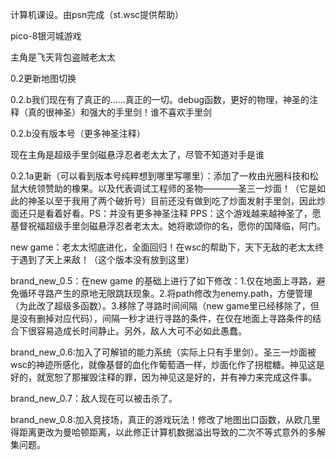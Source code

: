 计算机课设。由psn完成（st.wsc提供帮助）

pico-8银河城游戏

主角是飞天背包盗贼老太太

0.2更新地图切换

0.2.b我们现在有了真正的……真正的一切。debug函数，更好的物理，神圣的注释（真的很神圣）和强大的手里剑！谁不喜欢手里剑

0.2.b没有版本号（更多神圣注释）

现在主角是超级手里剑磁悬浮忍者老太太了，尽管不知道对手是谁

0.2.1a更新（可以看到版本号纯粹想到哪里写哪里）：添加了一枚由光圈科技和松鼠大统领赞助的橡果。以及代表调试工程师的圣物————圣三一炒面！（它是如此的神圣以至于我用了两个破折号）目前还没有做到吃了炒面发射手里剑，因此炒面还只是看着好看。PS：并没有更多神圣注释 PPS：这个游戏越来越神圣了，愿基督祝福超级手里剑磁悬浮忍者老太太。她将歌颂你的名，愿你的国降临，阿门。

new game：老太太彻底进化，全面回归！在wsc的帮助下，天下无敌的老太太终于遇到了天上来敌！（这个版本没有放到这里）

brand_new_0.5：在new game 的基础上进行了如下修改：1.仅在地面上寻路，避免循环寻路产生的原地无限跳跃现象。2.将path修改为enemy.path，方便管理（为此改了超级多函数）。3.移除了寻路时间间隔（new game里已经移除了，但是没有删掉对应代码），间隔一秒才进行寻路的条件，在仅在地面上寻路条件的结合下很容易造成长时间静止。另外，敌人大可不必如此愚蠢。

brand_new_0.6:加入了可解锁的能力系统（实际上只有手里剑）。圣三一炒面被wsc的神迹所感化，就像基督的血化作葡萄酒一样，炒面化作了拐棍糖。神见这是好的，就宽恕了那摧毁注释的罪，因为神见这是好的，并有神力来完成这件事。

brand_new_0.7：敌人现在可以被击杀了。

brand_new_0.8:加入竞技场，真正的游戏玩法！修改了地图出口函数，从欧几里得距离更改为曼哈顿距离，以此修正计算机数据溢出导致的二次不等式意外的多解集问题。
